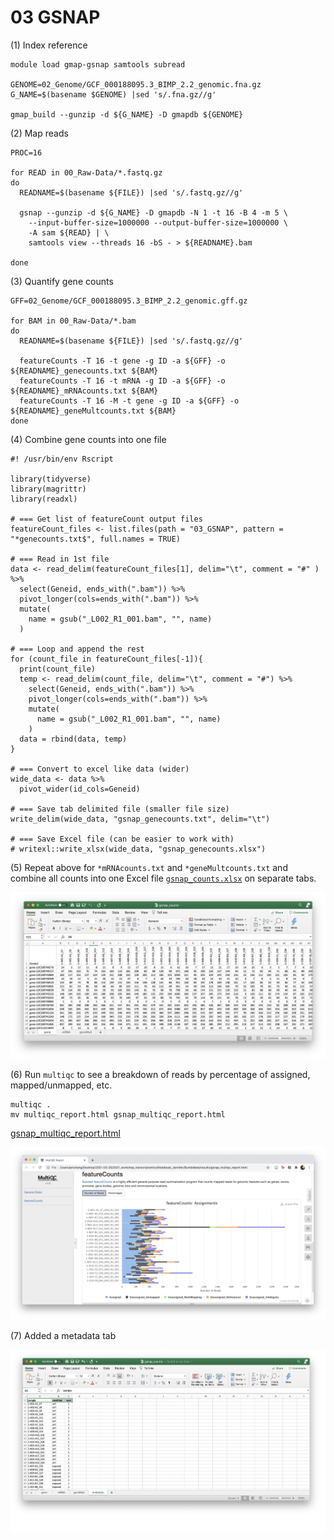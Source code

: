 # 03 GSNAP

(1) Index reference

```
module load gmap-gsnap samtools subread

GENOME=02_Genome/GCF_000188095.3_BIMP_2.2_genomic.fna.gz
G_NAME=$(basename $GENOME) |sed 's/.fna.gz//g'

gmap_build --gunzip -d ${G_NAME} -D gmapdb ${GENOME}
```

(2) Map reads

```
PROC=16

for READ in 00_Raw-Data/*.fastq.gz
do
  READNAME=$(basename ${FILE}) |sed 's/.fastq.gz//g'
  
  gsnap --gunzip -d ${G_NAME} -D gmapdb -N 1 -t 16 -B 4 -m 5 \
    --input-buffer-size=1000000 --output-buffer-size=1000000 \
	-A sam ${READ} | \
	samtools view --threads 16 -bS - > ${READNAME}.bam
  
done
```

(3) Quantify gene counts

```
GFF=02_Genome/GCF_000188095.3_BIMP_2.2_genomic.gff.gz

for BAM in 00_Raw-Data/*.bam
do
  READNAME=$(basename ${FILE}) |sed 's/.fastq.gz//g'
  
  featureCounts -T 16 -t gene -g ID -a ${GFF} -o ${READNAME}_genecounts.txt ${BAM}
  featureCounts -T 16 -t mRNA -g ID -a ${GFF} -o ${READNAME}_mRNAcounts.txt ${BAM}
  featureCounts -T 16 -M -t gene -g ID -a ${GFF} -o ${READNAME}_geneMultcounts.txt ${BAM}
done
```

(4) Combine gene counts into one file

```
#! /usr/bin/env Rscript

library(tidyverse)
library(magrittr)
library(readxl)

# === Get list of featureCount output files
featureCount_files <- list.files(path = "03_GSNAP", pattern = "*genecounts.txt$", full.names = TRUE)

# === Read in 1st file
data <- read_delim(featureCount_files[1], delim="\t", comment = "#" ) %>%
  select(Geneid, ends_with(".bam")) %>%             
  pivot_longer(cols=ends_with(".bam")) %>% 
  mutate(
    name = gsub("_L002_R1_001.bam", "", name)
  )

# === Loop and append the rest
for (count_file in featureCount_files[-1]){
  print(count_file)
  temp <- read_delim(count_file, delim="\t", comment = "#") %>%
    select(Geneid, ends_with(".bam")) %>%
    pivot_longer(cols=ends_with(".bam")) %>%
    mutate(
      name = gsub("_L002_R1_001.bam", "", name)
    )
  data = rbind(data, temp)
}

# === Convert to excel like data (wider)
wide_data <- data %>%
  pivot_wider(id_cols=Geneid)

# === Save tab delimited file (smaller file size)
write_delim(wide_data, "gsnap_genecounts.txt", delim="\t")

# === Save Excel file (can be easier to work with)
# writexl::write_xlsx(wide_data, "gsnap_genecounts.xlsx")
```

(5) Repeat above for `*mRNAcounts.txt` and `*geneMultcounts.txt` and combine all counts into one Excel file [`gsnap_counts.xlsx`](results/gsnap_counts.xlsx) on separate tabs.

![](results/assets/screenshot_gsnap_counts.png)

(6) Run `multiqc` to see a breakdown of reads by percentage of assigned, mapped/unmapped, etc.

```
multiqc .
mv multiqc_report.html gsnap_multiqc_report.html
```

[gsnap_multiqc_report.html](results/gsnap_multiqc_report.html)

![](results/assets/screenshot_multiqc_gsnap.png)

(7) Added a metadata tab

![](results/assets/screenshot_metadata.png)